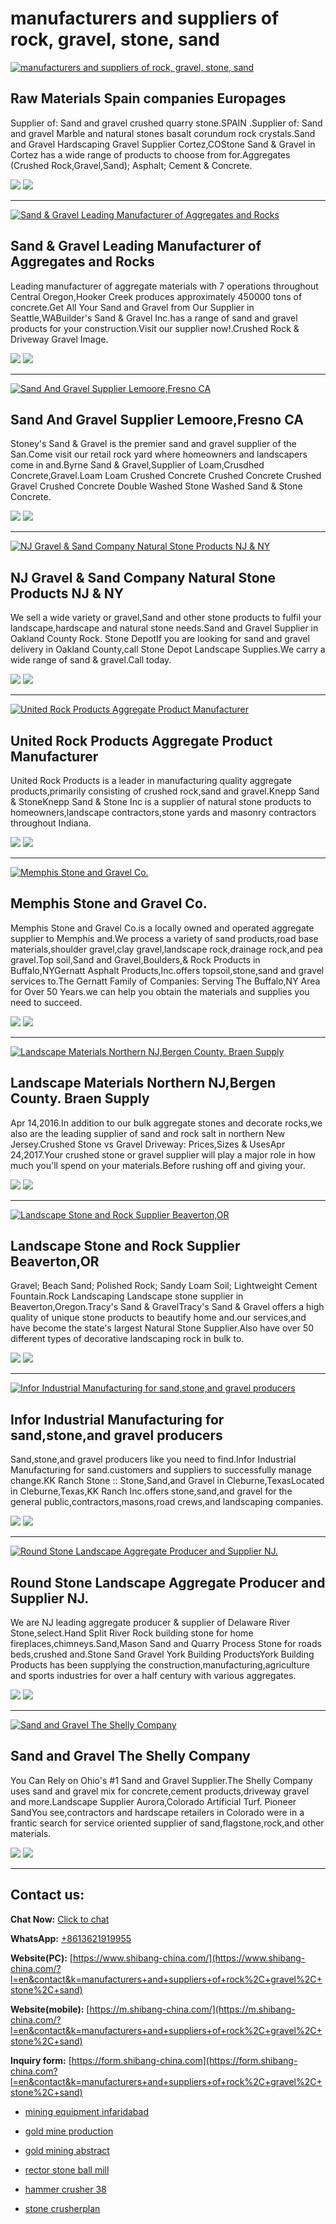 # manufacturers and suppliers of rock, gravel, stone, sand

<a href="https://swt.shibang-china.com/?l=en&img&k=manufacturers+and+suppliers+of+rock%2C+gravel%2C+stone%2C+sand" target="_blank">![manufacturers and suppliers of rock, gravel, stone, sand](http://static.shibang-china.com/all-800x300/309.jpg)</a>

## Raw Materials Spain companies Europages
Supplier of: Sand and gravel crushed quarry stone.SPAIN .Supplier of: Sand and gravel Marble and natural stones basalt corundum rock crystals.Sand and Gravel Hardscaping Gravel Supplier Cortez,COStone Sand &amp; Gravel in Cortez has a wide range of products to choose from for.Aggregates (Crushed Rock,Gravel,Sand); Asphalt; Cement &amp; Concrete.


<a href="https://whatsapp.shibangsoft.com/WhatsApp.php" target="_blank" title="WhatsApp">![](http://static.shibang-china.com/icon/whatsapp.png)</a> <a href="https://swt.shibang-china.com/?l=en&icon&k=manufacturers+and+suppliers+of+rock%2C+gravel%2C+stone%2C+sand" target="_blank">![](http://static.shibang-china.com/icon/chat-en.png)</a>

---

<a href="https://swt.shibang-china.com/?l=en&img&k=manufacturers+and+suppliers+of+rock%2C+gravel%2C+stone%2C+sand" target="_blank">![Sand &amp; Gravel Leading Manufacturer of Aggregates and Rocks](http://static.shibang-china.com/all-800x300/676.jpg)</a>

## Sand &amp; Gravel Leading Manufacturer of Aggregates and Rocks
Leading manufacturer of aggregate materials with 7 operations throughout Central Oregon,Hooker Creek produces approximately 450000 tons of concrete.Get All Your Sand and Gravel from Our Supplier in Seattle,WABuilder&#39;s Sand &amp; Gravel Inc.has a range of sand and gravel products for your construction.Visit our supplier now!.Crushed Rock &amp; Driveway Gravel Image.


<a href="https://whatsapp.shibangsoft.com/WhatsApp.php" target="_blank" title="WhatsApp">![](http://static.shibang-china.com/icon/whatsapp.png)</a> <a href="https://swt.shibang-china.com/?l=en&icon&k=manufacturers+and+suppliers+of+rock%2C+gravel%2C+stone%2C+sand" target="_blank">![](http://static.shibang-china.com/icon/chat-en.png)</a>

---

<a href="https://swt.shibang-china.com/?l=en&img&k=manufacturers+and+suppliers+of+rock%2C+gravel%2C+stone%2C+sand" target="_blank">![Sand And Gravel Supplier Lemoore,Fresno CA](http://static.shibang-china.com/all-800x300/867.jpg)</a>

## Sand And Gravel Supplier Lemoore,Fresno CA
Stoney&#39;s Sand &amp; Gravel is the premier sand and gravel supplier of the San.Come visit our retail rock yard where homeowners and landscapers come in and.Byrne Sand &amp; Gravel,Supplier of Loam,Crusdhed Concrete,Gravel.Loam Loam Crushed Concrete Crushed Concrete Crushed Gravel Crushed Concrete Double Washed Stone Washed Sand &amp; Stone Concrete.


<a href="https://whatsapp.shibangsoft.com/WhatsApp.php" target="_blank" title="WhatsApp">![](http://static.shibang-china.com/icon/whatsapp.png)</a> <a href="https://swt.shibang-china.com/?l=en&icon&k=manufacturers+and+suppliers+of+rock%2C+gravel%2C+stone%2C+sand" target="_blank">![](http://static.shibang-china.com/icon/chat-en.png)</a>

---

<a href="https://swt.shibang-china.com/?l=en&img&k=manufacturers+and+suppliers+of+rock%2C+gravel%2C+stone%2C+sand" target="_blank">![NJ Gravel &amp; Sand Company Natural Stone Products NJ &amp; NY](http://static.shibang-china.com/all-800x300/895.jpg)</a>

## NJ Gravel &amp; Sand Company Natural Stone Products NJ &amp; NY
We sell a wide variety or gravel,Sand and other stone products to fulfil your landscape,hardscape and natural stone needs.Sand and Gravel Supplier in Oakland County Rock. Stone DepotIf you are looking for sand and gravel delivery in Oakland County,call Stone Depot Landscape Supplies.We carry a wide range of sand &amp; gravel.Call today.


<a href="https://whatsapp.shibangsoft.com/WhatsApp.php" target="_blank" title="WhatsApp">![](http://static.shibang-china.com/icon/whatsapp.png)</a> <a href="https://swt.shibang-china.com/?l=en&icon&k=manufacturers+and+suppliers+of+rock%2C+gravel%2C+stone%2C+sand" target="_blank">![](http://static.shibang-china.com/icon/chat-en.png)</a>

---

<a href="https://swt.shibang-china.com/?l=en&img&k=manufacturers+and+suppliers+of+rock%2C+gravel%2C+stone%2C+sand" target="_blank">![United Rock Products Aggregate Product Manufacturer](http://static.shibang-china.com/all-800x300/697.jpg)</a>

## United Rock Products Aggregate Product Manufacturer
United Rock Products is a leader in manufacturing quality aggregate products,primarily consisting of crushed rock,sand and gravel.Knepp Sand &amp; StoneKnepp Sand &amp; Stone Inc is a supplier of natural stone products to homeowners,landscape contractors,stone yards and masonry contractors throughout Indiana.


<a href="https://whatsapp.shibangsoft.com/WhatsApp.php" target="_blank" title="WhatsApp">![](http://static.shibang-china.com/icon/whatsapp.png)</a> <a href="https://swt.shibang-china.com/?l=en&icon&k=manufacturers+and+suppliers+of+rock%2C+gravel%2C+stone%2C+sand" target="_blank">![](http://static.shibang-china.com/icon/chat-en.png)</a>

---

<a href="https://swt.shibang-china.com/?l=en&img&k=manufacturers+and+suppliers+of+rock%2C+gravel%2C+stone%2C+sand" target="_blank">![Memphis Stone and Gravel Co.](http://static.shibang-china.com/all-800x300/280.jpg)</a>

## Memphis Stone and Gravel Co.
Memphis Stone and Gravel Co.is a locally owned and operated aggregate supplier to Memphis and.We process a variety of sand products,road base materials,shoulder gravel,clay gravel,landscape rock,drainage rock,and pea gravel.Top soil,Sand and Gravel,Boulders,&amp; Rock Products in Buffalo,NYGernatt Asphalt Products,Inc.offers topsoil,stone,sand and gravel services to.The Gernatt Family of Companies: Serving The Buffalo,NY Area for Over 50 Years.we can help you obtain the materials and supplies you need to succeed.


<a href="https://whatsapp.shibangsoft.com/WhatsApp.php" target="_blank" title="WhatsApp">![](http://static.shibang-china.com/icon/whatsapp.png)</a> <a href="https://swt.shibang-china.com/?l=en&icon&k=manufacturers+and+suppliers+of+rock%2C+gravel%2C+stone%2C+sand" target="_blank">![](http://static.shibang-china.com/icon/chat-en.png)</a>

---

<a href="https://swt.shibang-china.com/?l=en&img&k=manufacturers+and+suppliers+of+rock%2C+gravel%2C+stone%2C+sand" target="_blank">![Landscape Materials Northern NJ,Bergen County. Braen Supply](http://static.shibang-china.com/all-800x300/1364.jpg)</a>

## Landscape Materials Northern NJ,Bergen County. Braen Supply
Apr 14,2016.In addition to our bulk aggregate stones and decorate rocks,we also are the leading supplier of sand and rock salt in northern New Jersey.Crushed Stone vs Gravel Driveway: Prices,Sizes &amp; UsesApr 24,2017.Your crushed stone or gravel supplier will play a major role in how much you&#39;ll spend on your materials.Before rushing off and giving your.


<a href="https://whatsapp.shibangsoft.com/WhatsApp.php" target="_blank" title="WhatsApp">![](http://static.shibang-china.com/icon/whatsapp.png)</a> <a href="https://swt.shibang-china.com/?l=en&icon&k=manufacturers+and+suppliers+of+rock%2C+gravel%2C+stone%2C+sand" target="_blank">![](http://static.shibang-china.com/icon/chat-en.png)</a>

---

<a href="https://swt.shibang-china.com/?l=en&img&k=manufacturers+and+suppliers+of+rock%2C+gravel%2C+stone%2C+sand" target="_blank">![Landscape Stone and Rock Supplier Beaverton,OR](http://static.shibang-china.com/all-800x300/470.jpg)</a>

## Landscape Stone and Rock Supplier Beaverton,OR
Gravel; Beach Sand; Polished Rock; Sandy Loam Soil; Lightweight Cement Fountain.Rock Landscaping Landscape stone supplier in Beaverton,Oregon.Tracy&#39;s Sand &amp; GravelTracy&#39;s Sand &amp; Gravel offers a high quality of unique stone products to beautify home and.our services,and have become the state&#39;s largest Natural Stone Supplier.Also have over 50 different types of decorative landscaping rock in bulk to.


<a href="https://whatsapp.shibangsoft.com/WhatsApp.php" target="_blank" title="WhatsApp">![](http://static.shibang-china.com/icon/whatsapp.png)</a> <a href="https://swt.shibang-china.com/?l=en&icon&k=manufacturers+and+suppliers+of+rock%2C+gravel%2C+stone%2C+sand" target="_blank">![](http://static.shibang-china.com/icon/chat-en.png)</a>

---

<a href="https://swt.shibang-china.com/?l=en&img&k=manufacturers+and+suppliers+of+rock%2C+gravel%2C+stone%2C+sand" target="_blank">![Infor Industrial Manufacturing for sand,stone,and gravel producers](http://static.shibang-china.com/all-800x300/573.jpg)</a>

## Infor Industrial Manufacturing for sand,stone,and gravel producers
Sand,stone,and gravel producers like you need to find.Infor Industrial Manufacturing for sand.customers and suppliers to successfully manage change.KK Ranch Stone :: Stone,Sand,and Gravel in Cleburne,TexasLocated in Cleburne,Texas,KK Ranch Inc.offers stone,sand,and gravel for the general public,contractors,masons,road crews,and landscaping companies.


<a href="https://whatsapp.shibangsoft.com/WhatsApp.php" target="_blank" title="WhatsApp">![](http://static.shibang-china.com/icon/whatsapp.png)</a> <a href="https://swt.shibang-china.com/?l=en&icon&k=manufacturers+and+suppliers+of+rock%2C+gravel%2C+stone%2C+sand" target="_blank">![](http://static.shibang-china.com/icon/chat-en.png)</a>

---

<a href="https://swt.shibang-china.com/?l=en&img&k=manufacturers+and+suppliers+of+rock%2C+gravel%2C+stone%2C+sand" target="_blank">![Round Stone Landscape Aggregate Producer and Supplier NJ.](http://static.shibang-china.com/all-800x300/319.jpg)</a>

## Round Stone Landscape Aggregate Producer and Supplier NJ.
We are NJ leading aggregate producer &amp; supplier of Delaware River Stone,select.Hand Split River Rock building stone for home fireplaces,chimneys.Sand,Mason Sand and Quarry Process Stone for roads beds,crushed and.Stone Sand Gravel York Building ProductsYork Building Products has been supplying the construction,manufacturing,agriculture and sports industries for over a half century with various aggregates.


<a href="https://whatsapp.shibangsoft.com/WhatsApp.php" target="_blank" title="WhatsApp">![](http://static.shibang-china.com/icon/whatsapp.png)</a> <a href="https://swt.shibang-china.com/?l=en&icon&k=manufacturers+and+suppliers+of+rock%2C+gravel%2C+stone%2C+sand" target="_blank">![](http://static.shibang-china.com/icon/chat-en.png)</a>

---

<a href="https://swt.shibang-china.com/?l=en&img&k=manufacturers+and+suppliers+of+rock%2C+gravel%2C+stone%2C+sand" target="_blank">![Sand and Gravel The Shelly Company](http://static.shibang-china.com/all-800x300/532.jpg)</a>

## Sand and Gravel The Shelly Company
You Can Rely on Ohio&#39;s #1 Sand and Gravel Supplier.The Shelly Company uses sand and gravel mix for concrete,cement products,driveway gravel and more.Landscape Supplier Aurora,Colorado Artificial Turf. Pioneer SandYou see,contractors and hardscape retailers in Colorado were in a frantic search for service oriented supplier of sand,flagstone,rock,and other materials.


<a href="https://whatsapp.shibangsoft.com/WhatsApp.php" target="_blank" title="WhatsApp">![](http://static.shibang-china.com/icon/whatsapp.png)</a> <a href="https://swt.shibang-china.com/?l=en&icon&k=manufacturers+and+suppliers+of+rock%2C+gravel%2C+stone%2C+sand" target="_blank">![](http://static.shibang-china.com/icon/chat-en.png)</a>

---
## Contact us:

**Chat Now:** [Click to chat](https://swt.shibang-china.com?l=en&contact&k=manufacturers+and+suppliers+of+rock%2C+gravel%2C+stone%2C+sand)

**WhatsApp:**  [+8613621919955](https://whatsapp.shibangsoft.com/WhatsApp.php)

**Website(PC):** [https://www.shibang-china.com/](https://www.shibang-china.com/?l=en&contact&k=manufacturers+and+suppliers+of+rock%2C+gravel%2C+stone%2C+sand)

**Website(mobile):** [https://m.shibang-china.com/](https://m.shibang-china.com/?l=en&contact&k=manufacturers+and+suppliers+of+rock%2C+gravel%2C+stone%2C+sand)

**Inquiry form:** [https://form.shibang-china.com](https://form.shibang-china.com?l=en&contact&k=manufacturers+and+suppliers+of+rock%2C+gravel%2C+stone%2C+sand)

* [mining equipment infaridabad](../128/mining%20equipment%20infaridabad.md)

* [gold mine production](../127/gold%20mine%20production.md)

* [gold mining abstract](../127/gold%20mining%20abstract.md)

* [rector stone ball mill](../137/rector%20stone%20ball%20mill.md)

* [hammer crusher 38](../130/hammer%20crusher%2038.md)

* [stone crusherplan](../130/stone%20crusherplan.md)